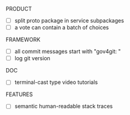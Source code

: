 PRODUCT
- [ ] split proto package in service subpackages
- [ ] a vote can contain a batch of choices

FRAMEWORK
- [ ] all commit messages start with "gov4git: "
- [ ] log git version

DOC
- [ ] terminal-cast type video tutorials

FEATURES
- [ ] semantic human-readable stack traces
